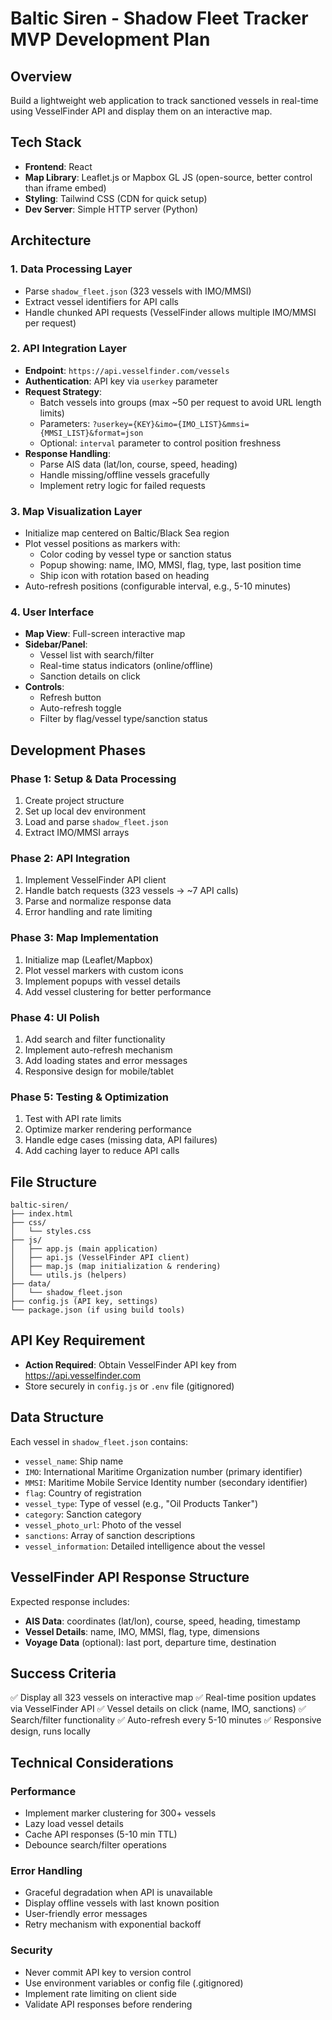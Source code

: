 # Baltic Siren - Shadow Fleet Tracker MVP Development Plan

## Overview
Build a lightweight web application to track sanctioned vessels in real-time using VesselFinder API and display them on an interactive map.

## Tech Stack
- **Frontend**: React 
- **Map Library**: Leaflet.js or Mapbox GL JS (open-source, better control than iframe embed)
- **Styling**: Tailwind CSS (CDN for quick setup)
- **Dev Server**: Simple HTTP server (Python)

## Architecture

### 1. Data Processing Layer
- Parse `shadow_fleet.json` (323 vessels with IMO/MMSI)
- Extract vessel identifiers for API calls
- Handle chunked API requests (VesselFinder allows multiple IMO/MMSI per request)

### 2. API Integration Layer
- **Endpoint**: `https://api.vesselfinder.com/vessels`
- **Authentication**: API key via `userkey` parameter
- **Request Strategy**:
  - Batch vessels into groups (max ~50 per request to avoid URL length limits)
  - Parameters: `?userkey={KEY}&imo={IMO_LIST}&mmsi={MMSI_LIST}&format=json`
  - Optional: `interval` parameter to control position freshness
- **Response Handling**:
  - Parse AIS data (lat/lon, course, speed, heading)
  - Handle missing/offline vessels gracefully
  - Implement retry logic for failed requests

### 3. Map Visualization Layer
- Initialize map centered on Baltic/Black Sea region
- Plot vessel positions as markers with:
  - Color coding by vessel type or sanction status
  - Popup showing: name, IMO, MMSI, flag, type, last position time
  - Ship icon with rotation based on heading
- Auto-refresh positions (configurable interval, e.g., 5-10 minutes)

### 4. User Interface
- **Map View**: Full-screen interactive map
- **Sidebar/Panel**:
  - Vessel list with search/filter
  - Real-time status indicators (online/offline)
  - Sanction details on click
- **Controls**:
  - Refresh button
  - Auto-refresh toggle
  - Filter by flag/vessel type/sanction status

## Development Phases

### Phase 1: Setup & Data Processing
1. Create project structure
2. Set up local dev environment
3. Load and parse `shadow_fleet.json`
4. Extract IMO/MMSI arrays

### Phase 2: API Integration
1. Implement VesselFinder API client
2. Handle batch requests (323 vessels → ~7 API calls)
3. Parse and normalize response data
4. Error handling and rate limiting

### Phase 3: Map Implementation
1. Initialize map (Leaflet/Mapbox)
2. Plot vessel markers with custom icons
3. Implement popups with vessel details
4. Add vessel clustering for better performance

### Phase 4: UI Polish
1. Add search and filter functionality
2. Implement auto-refresh mechanism
3. Add loading states and error messages
4. Responsive design for mobile/tablet

### Phase 5: Testing & Optimization
1. Test with API rate limits
2. Optimize marker rendering performance
3. Handle edge cases (missing data, API failures)
4. Add caching layer to reduce API calls

## File Structure
```
baltic-siren/
├── index.html
├── css/
│   └── styles.css
├── js/
│   ├── app.js (main application)
│   ├── api.js (VesselFinder API client)
│   ├── map.js (map initialization & rendering)
│   └── utils.js (helpers)
├── data/
│   └── shadow_fleet.json
├── config.js (API key, settings)
└── package.json (if using build tools)
```

## API Key Requirement
- **Action Required**: Obtain VesselFinder API key from https://api.vesselfinder.com
- Store securely in `config.js` or `.env` file (gitignored)

## Data Structure
Each vessel in `shadow_fleet.json` contains:
- `vessel_name`: Ship name
- `IMO`: International Maritime Organization number (primary identifier)
- `MMSI`: Maritime Mobile Service Identity number (secondary identifier)
- `flag`: Country of registration
- `vessel_type`: Type of vessel (e.g., "Oil Products Tanker")
- `category`: Sanction category
- `vessel_photo_url`: Photo of the vessel
- `sanctions`: Array of sanction descriptions
- `vessel_information`: Detailed intelligence about the vessel

## VesselFinder API Response Structure
Expected response includes:
- **AIS Data**: coordinates (lat/lon), course, speed, heading, timestamp
- **Vessel Details**: name, IMO, MMSI, flag, type, dimensions
- **Voyage Data** (optional): last port, departure time, destination

## Success Criteria
✅ Display all 323 vessels on interactive map
✅ Real-time position updates via VesselFinder API
✅ Vessel details on click (name, IMO, sanctions)
✅ Search/filter functionality
✅ Auto-refresh every 5-10 minutes
✅ Responsive design, runs locally

## Technical Considerations

### Performance
- Implement marker clustering for 300+ vessels
- Lazy load vessel details
- Cache API responses (5-10 min TTL)
- Debounce search/filter operations

### Error Handling
- Graceful degradation when API is unavailable
- Display offline vessels with last known position
- User-friendly error messages
- Retry mechanism with exponential backoff

### Security
- Never commit API key to version control
- Use environment variables or config file (.gitignored)
- Implement rate limiting on client side
- Validate API responses before rendering